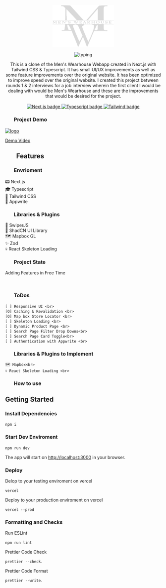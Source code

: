 <p align="center">
  <br />
  <img width="200" src="./public/LogoDM.png" alt="Mens Wearhouse Logo">
  <br />
</p>

 <p svg align="center">
<img src="https://readme-typing-svg.demolab.com?font=Noto+Serif&pause=3000&color=2FA4D7&center=true&vCenter=true&width=375&lines=Mens+Wearhouse+Clone+in+Next.js+14" alt=typing>
 </p>

<p align="center">
  This is a clone of the Men's Wearhouse Webapp created in Next.js with Tailwind CSS & Typescript. It has small UI/UX improvements as well as some feature improvements over the original website. It has been optimized to improve speed over the original website. I created this project between rounds 1 & 2 interviews for a job interview wherein the first client I would be dealing with would be Men's Wearhouse and these are the improvements that would be desired for the project.
  <br />
  <br />
  <a href="https://github.com/vercel/next.js">
    <img src="https://img.shields.io/badge/Next-black?style=for-the-badge&logo=next.js&logoColor=white" alt="Next.js badge">
  </a>
  <a href="https://github.com/microsoft/TypeScript">
    <img src="https://img.shields.io/badge/typescript-%23007ACC.svg?style=for-the-badge&logo=typescript&logoColor=white" alt="Typescript badge">
  </a>
  <a href="https://github.com/tailwindlabs/tailwindcss">
    <img src="https://img.shields.io/badge/tailwindcss-%2338B2AC.svg?style=for-the-badge&logo=tailwind-css&logoColor=white" alt="Tailwind badge">
  </a>
  <br />
</p>

<h3><ul><b>Project Demo</b></ul></h3>

<a href="https://mens-wearhouse.vercel.app/" target="blank"><img align="center" src="https://mens-wearhouse.vercel.app/_next/image/?url=%2FTextLogo.png&w=256&q=75" alt="logo" height="55" width="250" /></a>

[Demo Video](https://www.youtube.com/@DigitalAlchemyst)

<h2><ul><b>Features</b></ul></h2>

<h4>
<h3><ul><b>Envrioment</b></ul></h3>
        📟 Next.js <br>
        🎓 Typescript <br>
        🚀 Tailwind CSS <br>
        🍒 Appwrite<br>
<h3><ul><b>Libraries & Plugins</b></ul></h3>
        🌠 SwiperJS<br>
        📁 ShadCN UI Library<br>
        🗺️ Mapbox GL<br>
        ✨ Zod<br>
        💀 React Skeleton Loading <br>
</h4>

<h3><ul><b>Project State</b></ul></h3>

Adding Features in Free Time

<br>

<h3><ul><b>ToDos</b></ul></h3>

    [ ] Responsive UI <br>
    [O] Caching & Revalidation <br>
    [O] Map box Store Locator <br>
    [ ] Skeleton Loading <br>
    [ ] Dynamic Product Page <br>
    [ ] Search Page Filter Drop Downs<br>
    [ ] Search Page Card Toggle<br>
    [ ] Authentication with Appwrite <br>
        
<h3><ul><b>Libraries & Plugins to Implement</b></ul></h3>

    🗺️ Mapbox<br>
    💀 React Skeleton Loading <br>

<h3><ul><b>How to use</b></ul></h3>

## Getting Started

### Install Dependencies

    npm i

### Start Dev Enviroment

    npm run dev

The app will start on [http://localhost:3000](http://localhost:3000) in your browser. 

### Deploy

Delop to your testing enviroment on vercel

    vercel

Deploy to your production enviroment on vercel

    vercel --prod

### Formatting and Checks

Run ESLint

    npm run lint

Prettier Code Check

    prettier --check.

Prettier Code Format

    prettier --write.
